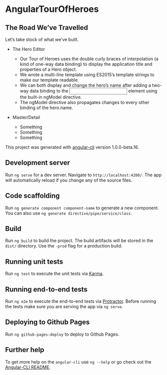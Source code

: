 # AngularTourOfHeroes

## The Road We’ve Travelled

Let’s take stock of what we’ve built.

* The Hero Editor
  * Our Tour of Heroes uses the double curly braces of interpolation (a kind of one-way data binding) to display the application title and properties of a Hero object.
  * We wrote a multi-line template using ES2015’s template strings to make our template readable.
  * We can both display and change the hero’s name after adding a two-way data binding to the <input> element using the built-in ngModel directive.
  * The ngModel directive also propagates changes to every other binding of the hero.name.

* Master/Detail
  * Something
  * Something
  * Something

This project was generated with [angular-cli](https://github.com/angular/angular-cli) version 1.0.0-beta.16.

## Development server
Run `ng serve` for a dev server. Navigate to `http://localhost:4200/`. The app will automatically reload if you change any of the source files.

## Code scaffolding

Run `ng generate component component-name` to generate a new component. You can also use `ng generate directive/pipe/service/class`.

## Build

Run `ng build` to build the project. The build artifacts will be stored in the `dist/` directory. Use the `-prod` flag for a production build.

## Running unit tests

Run `ng test` to execute the unit tests via [Karma](https://karma-runner.github.io).

## Running end-to-end tests

Run `ng e2e` to execute the end-to-end tests via [Protractor](http://www.protractortest.org/). 
Before running the tests make sure you are serving the app via `ng serve`.

## Deploying to Github Pages

Run `ng github-pages:deploy` to deploy to Github Pages.

## Further help

To get more help on the `angular-cli` use `ng --help` or go check out the [Angular-CLI README](https://github.com/angular/angular-cli/blob/master/README.md).
